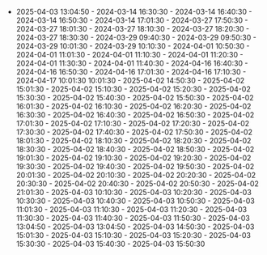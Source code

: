  - 2025-04-03 13:04:50 - 2024-03-14 16:30:30 - 2024-03-14 16:40:30 - 2024-03-14 16:50:30 - 2024-03-14 17:01:30 - 2024-03-27 17:50:30 - 2024-03-27 18:01:30 - 2024-03-27 18:10:30 - 2024-03-27 18:20:30 - 2024-03-27 18:30:30 - 2024-03-29 09:40:30 - 2024-03-29 09:50:30 - 2024-03-29 10:01:30 - 2024-03-29 10:10:30 - 2024-04-01 10:50:30 - 2024-04-01 11:01:30 - 2024-04-01 11:10:30 - 2024-04-01 11:20:30 - 2024-04-01 11:30:30 - 2024-04-01 11:40:30 - 2024-04-16 16:40:30 - 2024-04-16 16:50:30 - 2024-04-16 17:01:30 - 2024-04-16 17:10:30 - 2024-04-17 10:01:30 10:01:30 - 2025-04-02 14:50:30 - 2025-04-02 15:01:30 - 2025-04-02 15:10:30 - 2025-04-02 15:20:30 - 2025-04-02 15:30:30 - 2025-04-02 15:40:30 - 2025-04-02 15:50:30 - 2025-04-02 16:01:30 - 2025-04-02 16:10:30 - 2025-04-02 16:20:30 - 2025-04-02 16:30:30 - 2025-04-02 16:40:30 - 2025-04-02 16:50:30 - 2025-04-02 17:01:30 - 2025-04-02 17:10:30 - 2025-04-02 17:20:30 - 2025-04-02 17:30:30 - 2025-04-02 17:40:30 - 2025-04-02 17:50:30 - 2025-04-02 18:01:30 - 2025-04-02 18:10:30 - 2025-04-02 18:20:30 - 2025-04-02 18:30:30 - 2025-04-02 18:40:30 - 2025-04-02 18:50:30 - 2025-04-02 19:01:30 - 2025-04-02 19:10:30 - 2025-04-02 19:20:30 - 2025-04-02 19:30:30 - 2025-04-02 19:40:30 - 2025-04-02 19:50:30 - 2025-04-02 20:01:30 - 2025-04-02 20:10:30 - 2025-04-02 20:20:30 - 2025-04-02 20:30:30 - 2025-04-02 20:40:30 - 2025-04-02 20:50:30 - 2025-04-02 21:01:30 - 2025-04-03 10:10:30 - 2025-04-03 10:20:30 - 2025-04-03 10:30:30 - 2025-04-03 10:40:30 - 2025-04-03 10:50:30 - 2025-04-03 11:01:30 - 2025-04-03 11:10:30 - 2025-04-03 11:20:30 - 2025-04-03 11:30:30 - 2025-04-03 11:40:30 - 2025-04-03 11:50:30 - 2025-04-03 13:04:50 - 2025-04-03 13:04:50 - 2025-04-03 14:50:30 - 2025-04-03 15:01:30 - 2025-04-03 15:10:30 - 2025-04-03 15:20:30 - 2025-04-03 15:30:30 - 2025-04-03 15:40:30 - 2025-04-03 15:50:30